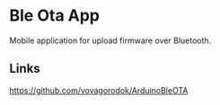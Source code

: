 # Ble Ota App
Mobile application for upload firmware over Bluetooth.

## Links
https://github.com/vovagorodok/ArduinoBleOTA